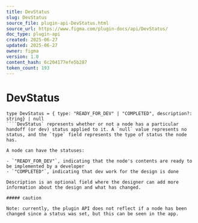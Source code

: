 ```yaml
---
title: DevStatus
slug: DevStatus
source_file: plugin-api-DevStatus.html
source_url: https://www.figma.com/plugin-docs/api/DevStatus/
doc_type: plugin-api
created: 2025-06-27
updated: 2025-06-27
owner: figma
version: 1.0
content_hash: 6c204177efe5b287
token_count: 193
---
```

# DevStatus

```
type DevStatus = { type: "READY_FOR_DEV" | "COMPLETED", description?: string} | null
````DevStatus` represents whether or not a node has a particular handoff (or dev) status applied to it. A `null` value represents no status, and the `type` field represents the type of status the node has.

A node can have the statuses:

- `"READY_FOR_DEV"`, indicating that the node's contents are ready to be implemented by a developer
- `"COMPLETED"`, indicating that dev work for the design is done

Description is an optional field where the designer can add more information about the design and what has changed.

##### caution

Note: currently, the plugin API does not reflect if a node has been changed since a status was set, but this can be seen in the app.